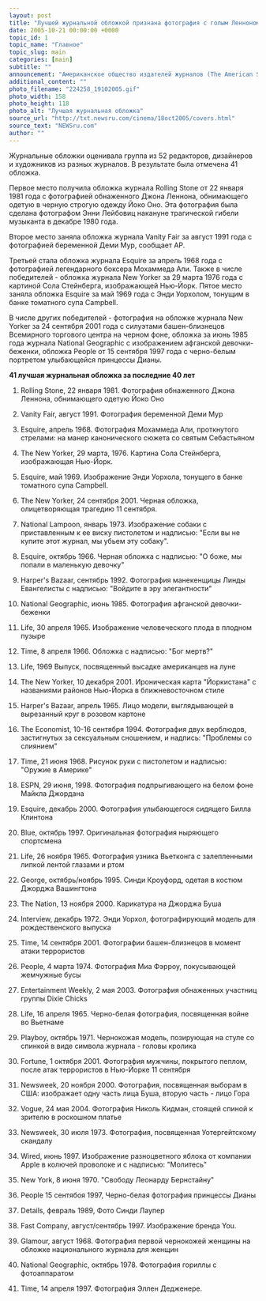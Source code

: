 ```yaml
---
layout: post
title: "Лучшей журнальной обложкой признана фотография с голым Ленноном, обнимающим Йоко Оно"
date: 2005-10-21 00:00:00 +0000
topic_id: 1
topic_name: "Главное"
topic_slug: main
categories: [main]
subtitle: ""
announcement: "Американское общество издателей журналов (The American Society of Magazine Editors) в понедельник объявило победителей конкурса на лучшую журнальную обложку за последние 40 лет."
additional_content: ""
photo_filename: "224258_19102005.gif"
photo_width: 158
photo_height: 118
photo_alt: "Лучшая журнальная обложка"
source_url: "http://txt.newsru.com/cinema/18oct2005/covers.html"
source_text: "NEWSru.com"
author: ""
---
```

Журнальные обложки оценивала группа из 52 редакторов, дизайнеров и художников из разных журналов. В результате была отмечена 41 обложка.

Первое место получила обложка журнала Rolling Stone от 22 января 1981 года с фотографией обнаженного Джона Леннона, обнимающего одетую в черную строгую одежду Йоко Оно. Эта фотография была сделана фотографом Энни Лейбовиц накануне трагической гибели музыканта в декабре 1980 года.

Второе место заняла обложка журнала Vanity Fair за август 1991 года с фотографией беременной Деми Мур, сообщает АР.

Третьей стала обложка журнала Esquire за апрель 1968 года с фотографией легендарного боксера Мохаммеда Али. Также в числе победителей - обложка журнала New Yorker за 29 марта 1976 года с картиной Сола Стейнберга, изображающей Нью-Йорк. Пятое место заняла обложка Esquire за май 1969 года с Энди Уорхолом, тонущим в банке томатного супа Campbell.

В числе других победителей - фотография на обложке журнала New Yorker за 24 сентября 2001 года с силуэтами башен-близнецов Всемирного торгового центра на черном фоне, обложка за июнь 1985 года журнала National Geographic с изображением афганской девочки-беженки, обложка People от 15 сентября 1997 года с черно-белым портретом улыбающейся принцессы Дианы.

<strong>41 лучшая журнальная обложка за последние 40 лет</strong>

1. Rolling Stone, 22 января 1981. Фотография обнаженного Джона Леннона, обнимающего одетую Йоко Оно

2. Vanity Fair, август 1991. Фотография беременной Деми Мур

3. Esquire, апрель 1968. Фотография Мохаммеда Али, проткнутого стрелами: на манер канонического сюжета со святым Себастьяном

4. The New Yorker, 29 марта, 1976. Картина Сола Стейнберга, изображающая Нью-Йорк.

5. Esquire, май 1969. Изображение Энди Уорхола, тонущего в банке томатного супа Campbell.

6. The New Yorker, 24 сентября 2001. Черная обложка, олицетворяющая трагедию 11 сентября.

7. National Lampoon, январь 1973. Изображение собаки с приставленным к ее виску пистолетом и надписью: "Если вы не купите этот журнал, мы убьем эту собаку".

8. Esquire, октябрь 1966. Черная обложка с надписью: "О боже, мы попали в маленькую девочку"

9. Harper's Bazaar, сентябрь 1992. Фотография манекенщицы Линды Евангелисты с надписью: "Войдите в эру элегантности"

10. National Geographic, июнь 1985. Фотография афганской девочки-беженки

11. Life, 30 апреля 1965. Изображение человеческого плода в плодном пузыре

12. Time, 8 апреля 1966. Обложка с надписью: "Бог мертв?"

13. Life, 1969 Выпуск, посвященный высадке американцев на луне

14. The New Yorker, 10 декабря 2001. Ироническая карта "Йоркистана" с названиями районов Нью-Йорка в ближневосточном стиле

15. Harper's Bazaar, апрель 1965. Лицо модели, выглядывающей в вырезанный круг в розовом картоне

16. The Economist, 10-16 сентября 1994. Фотография двух верблюдов, застигнутых за сексуальным сношением, и надпись: "Проблемы со слиянием"

17. Time, 21 июня 1968. Рисунок руки с пистолетом и надписью: "Оружие в Америке"

18. ESPN, 29 июня, 1998. Фотография подпрыгивающего на белом фоне Майкла Джордана

19. Esquire, декабрь 2000. Фотография улыбающегося сидящего Билла Клинтона

20. Blue, октябрь 1997. Оригинальная фотография ныряющего спортсмена

21. Life, 26 ноября 1965. Фотография узника Вьетконга с залепленными липкой лентой глазами и ртом

22. George, октябрь/ноябрь 1995. Синди Кроуфорд, одетая в костюм Джорджа Вашингтона

23. The Nation, 13 ноября 2000. Карикатура на Джорджа Буша

24. Interview, декабрь 1972. Энди Уорхол, фотографирующий модель для рождественского выпуска

25. Time, 14 сентября 2001. Фотографии башен-близнецов в момент атаки террористов

26. People, 4 марта 1974. Фотография Миа Фэрроу, покусывающей жемчужные бусы

27. Entertainment Weekly, 2 мая 2003. Фотография обнаженных участниц группы Dixie Chicks

28. Life, 16 апреля 1965. Черно-белая фотография, посвященная войне во Вьетнаме

29. Playboy, октябрь 1971. Чернокожая модель, позирующая на стуле со спинкой в виде символа журнала - головы кролика

30. Fortune, 1 октября 2001. Фотография мужчины, покрытого пеплом, после атак террористов в Нью-Йорке 11 сентября

31. Newsweek, 20 ноября 2000. Фотография, посвященная выборам в США: изображает одну часть лица Буша, вторую часть - лицо Гора

32. Vogue, 24 мая 2004. Фотография Николь Кидман, стоящей спиной к зрителю в роскошном платье

33. Newsweek, 30 июля 1973. Фотография, посвященная Уотергейтскому скандалу

34. Wired, июнь 1997. Изображение разноцветного яблока от компании Apple в колючей проволоке и c надписью: "Молитесь"

35. New York, 8 июня 1970. "Свободу Леонарду Бернстайну"

36. People 15 сентябоя 1997, Черно-белая фотография принцессы Дианы

37. Details, февраль 1989, Фото Синди Лаупер

38. Fast Company, август/сентябрь 1997. Изображение бренда You.

39. Glamour, август 1968. Фотография первой чернокожей женщины на обложке национального журнала для женщин

40. National Geographic, октябрь 1978. Фотография гориллы с фотоаппаратом

41. Time, 14 апреля 1997. Фотография Эллен Дедженере.
